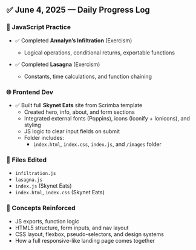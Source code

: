 ## ✅ June 4, 2025 — Daily Progress Log

### 🧠 JavaScript Practice
- ✅ Completed **Annalyn’s Infiltration** (Exercism)
  - Logical operations, conditional returns, exportable functions

- ✅ Completed **Lasagna** (Exercism)
  - Constants, time calculations, and function chaining

### 🌐 Frontend Dev
- ✅ Built full **Skynet Eats** site from Scrimba template
  - Created hero, info, about, and form sections
  - Integrated external fonts (Poppins), icons (Iconify + Ionicons), and styling
  - JS logic to clear input fields on submit
  - Folder includes:
    - `index.html`, `index.css`, `index.js`, and `/images` folder

### 📁 Files Edited
- `infiltration.js`  
- `lasagna.js`  
- `index.js` (Skynet Eats)  
- `index.html`, `index.css` (Skynet Eats)

### 🧠 Concepts Reinforced
- JS exports, function logic
- HTML5 structure, form inputs, and nav layout
- CSS layout, flexbox, pseudo-selectors, and design systems
- How a full responsive-like landing page comes together
